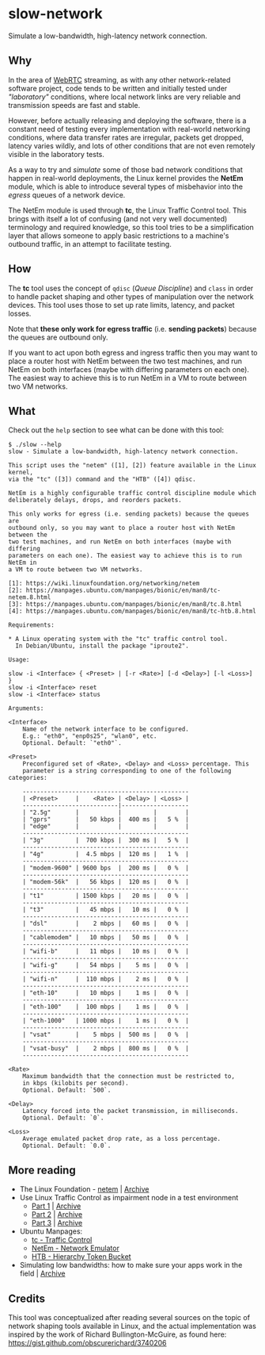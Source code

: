 # slow-network

Simulate a low-bandwidth, high-latency network connection.



## Why

In the area of [WebRTC](https://en.wikipedia.org/wiki/WebRTC) streaming, as with any other network-related software project, code tends to be written and initially tested under *"laboratory"* conditions, where local network links are very reliable and transmission speeds are fast and stable.

However, before actually releasing and deploying the software, there is a constant need of testing every implementation with real-world networking conditions, where data transfer rates are irregular, packets get dropped, latency varies wildly, and lots of other conditions that are not even remotely visible in the laboratory tests.

As a way to try and *simulate* some of those bad network conditions that happen in real-world deployments, the Linux kernel provides the **NetEm** module, which is able to introduce several types of misbehavior into the *egress* queues of a network device.

The NetEm module is used through **tc**, the Linux Traffic Control tool. This brings with itself a lot of confusing (and not very well documented) terminology and required knowledge, so this tool tries to be a simplification layer that allows someone to apply basic restrictions to a machine's outbound traffic, in an attempt to facilitate testing.

## How

The **tc** tool uses the concept of `qdisc` (*Queue Discipline*) and `class` in order to handle packet shaping and other types of manipulation over the network devices. This tool uses those to set up rate limits, latency, and packet losses.

Note that **these only work for egress traffic** (i.e. **sending packets**) because the queues are outbound only.

If you want to act upon both egress and ingress traffic then you may want to place a router host with NetEm between the two test machines, and run NetEm on both interfaces (maybe with differing parameters on each one). The easiest way to achieve this is to run NetEm in a VM to route between two VM networks.

## What

Check out the `help` section to see what can be done with this tool:

```
$ ./slow --help
slow - Simulate a low-bandwidth, high-latency network connection.

This script uses the "netem" ([1], [2]) feature available in the Linux kernel,
via the "tc" ([3]) command and the "HTB" ([4]) qdisc.

NetEm is a highly configurable traffic control discipline module which
deliberately delays, drops, and reorders packets.

This only works for egress (i.e. sending packets) because the queues are
outbound only, so you may want to place a router host with NetEm between the
two test machines, and run NetEm on both interfaces (maybe with differing
parameters on each one). The easiest way to achieve this is to run NetEm in
a VM to route between two VM networks.

[1]: https://wiki.linuxfoundation.org/networking/netem
[2]: https://manpages.ubuntu.com/manpages/bionic/en/man8/tc-netem.8.html
[3]: https://manpages.ubuntu.com/manpages/bionic/en/man8/tc.8.html
[4]: https://manpages.ubuntu.com/manpages/bionic/en/man8/tc-htb.8.html

Requirements:

* A Linux operating system with the "tc" traffic control tool.
  In Debian/Ubuntu, install the package "iproute2".

Usage:

slow -i <Interface> { <Preset> | [-r <Rate>] [-d <Delay>] [-l <Loss>] }
slow -i <Interface> reset
slow -i <Interface> status

Arguments:

<Interface>
    Name of the network interface to be configured.
    E.g.: "eth0", "enp0s25", "wlan0", etc.
    Optional. Default: `"eth0"`.

<Preset>
    Preconfigured set of <Rate>, <Delay> and <Loss> percentage. This
    parameter is a string corresponding to one of the following categories:

    -----------------------------------------------
    | <Preset>     |    <Rate> | <Delay> | <Loss> |
    ---------------------------|-------------------
    | "2.5g"       |           |         |        |
    | "gprs"       |   50 kbps |  400 ms |   5 %  |
    | "edge"       |           |         |        |
    -----------------------------------------------
    | "3g"         |  700 kbps |  300 ms |   5 %  |
    -----------------------------------------------
    | "4g"         |  4.5 mbps |  120 ms |   1 %  |
    -----------------------------------------------
    | "modem-9600" | 9600 bps  |  200 ms |   0 %  |
    -----------------------------------------------
    | "modem-56k"  |   56 kbps |  120 ms |   0 %  |
    -----------------------------------------------
    | "t1"         | 1500 kbps |   20 ms |   0 %  |
    -----------------------------------------------
    | "t3"         |   45 mbps |   10 ms |   0 %  |
    -----------------------------------------------
    | "dsl"        |    2 mbps |   60 ms |   0 %  |
    -----------------------------------------------
    | "cablemodem" |   10 mbps |   50 ms |   0 %  |
    -----------------------------------------------
    | "wifi-b"     |   11 mbps |   10 ms |   0 %  |
    -----------------------------------------------
    | "wifi-g"     |   54 mbps |    5 ms |   0 %  |
    -----------------------------------------------
    | "wifi-n"     |  110 mbps |    2 ms |   0 %  |
    -----------------------------------------------
    | "eth-10"     |   10 mbps |    1 ms |   0 %  |
    -----------------------------------------------
    | "eth-100"    |  100 mbps |    1 ms |   0 %  |
    -----------------------------------------------
    | "eth-1000"   | 1000 mbps |    1 ms |   0 %  |
    -----------------------------------------------
    | "vsat"       |    5 mbps |  500 ms |   0 %  |
    -----------------------------------------------
    | "vsat-busy"  |    2 mbps |  800 ms |   0 %  |
    -----------------------------------------------

<Rate>
    Maximum bandwidth that the connection must be restricted to,
    in kbps (kilobits per second).
    Optional. Default: `500`.

<Delay>
    Latency forced into the packet transmission, in milliseconds.
    Optional. Default: `0`.

<Loss>
    Average emulated packet drop rate, as a loss percentage.
    Optional. Default: `0.0`.
```


## More reading

* The Linux Foundation - [netem](https://wiki.linuxfoundation.org/networking/netem) | [Archive](https://web.archive.org/web/20191023125240/https://wiki.linuxfoundation.org/networking/netem)
* Use Linux Traffic Control as impairment node in a test environment
    - [Part 1](https://www.excentis.com/blog/use-linux-traffic-control-impairment-node-test-environment-part-1) | [Archive](https://web.archive.org/web/20191023121720/https://www.excentis.com/blog/use-linux-traffic-control-impairment-node-test-environment-part-1/)
    - [Part 2](https://www.excentis.com/blog/use-linux-traffic-control-impairment-node-test-environment-part-2) | [Archive](https://web.archive.org/web/20191023121821/https://www.excentis.com/blog/use-linux-traffic-control-impairment-node-test-environment-part-2)
    - [Part 3](https://www.excentis.com/blog/use-linux-traffic-control-impairment-node-test-environment-part-3) | [Archive](https://web.archive.org/web/20191023121905/https://www.excentis.com/blog/use-linux-traffic-control-impairment-node-test-environment-part-3)
* Ubuntu Manpages:
    - [tc - Traffic Control](https://manpages.ubuntu.com/manpages/bionic/en/man8/tc.8.html)
    - [NetEm - Network Emulator](https://manpages.ubuntu.com/manpages/bionic/en/man8/tc-netem.8.html)
    - [HTB - Hierarchy Token Bucket](https://manpages.ubuntu.com/manpages/bionic/en/man8/tc-htb.8.html)
* Simulating low bandwidths: how to make sure your apps work in the field | [Archive](https://web.archive.org/web/20121104183730/http://blog.aptivate.org/2010/01/23/make-sure-your-apps-work-in-the-field/)



## Credits

This tool was conceptualized after reading several sources on the topic of
network shaping tools available in Linux, and the actual implementation was
inspired by the work of Richard Bullington-McGuire, as found here:
https://gist.github.com/obscurerichard/3740206
